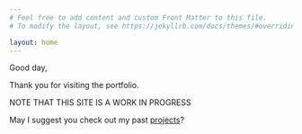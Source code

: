 ```yaml
---
# Feel free to add content and custom Front Matter to this file.
# To modify the layout, see https://jekyllrb.com/docs/themes/#overriding-theme-defaults

layout: home
---
```

Good day,

Thank you for visiting the portfolio. 

NOTE THAT THIS SITE IS A WORK IN PROGRESS

May I suggest you check out my past [projects](/projects/)?